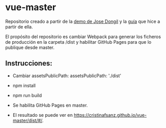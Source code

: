 # vue-master

Repositorio creado a partir de la [demo de Jose Dongil](https://github.com/jdonsan/charla-aprendiendo-vuejs) y la [guía](https://github.com/cristinafsanz/vuejs-primeros-pasos) que hice a partir de ella.

El propósito del repositorio es cambiar Webpack para generar los ficheros de producción en la carpeta /dist y habilitar GitHub Pages para que lo publique desde master.

## Instrucciones:

- Cambiar assetsPublicPath: assetsPublicPath: './dist'

- npm install

- npm run build

- Se habilita GitHub Pages en master.

- El resultado se puede ver en https://cristinafsanz.github.io/vue-master/dist/#/.
